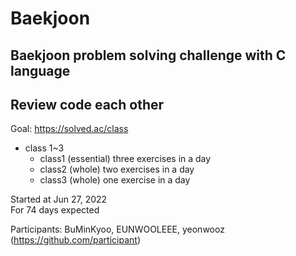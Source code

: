 # Baekjoon
## Baekjoon problem solving challenge with C language
## Review code each other


Goal: https://solved.ac/class
  * class 1~3
    - class1 (essential) three exercises in a day
    - class2 (whole) two exercises in a day
    - class3 (whole) one exercise in a day



Started at Jun 27, 2022  
For 74 days expected

Participants: BuMinKyoo, EUNWOOLEEE, yeonwooz  
(https://github.com/participant)
